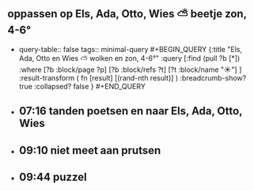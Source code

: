 ## oppassen op Els, Ada, Otto, Wies ⛅ beetje zon, 4-6°
- query-table:: false
  tags:: minimal-query 
  #+BEGIN_QUERY
  {:title "Els, Ada, Otto en Wies ⛅ wolken en zon, 4-6°"
   :query [:find (pull ?b [*])
     :where 
       [?b :block/page ?p]
       [?b :block/refs ?t]
       [?t :block/name "☀️"]
   ]
   :result-transform ( fn [result] [(rand-nth result)] )
  :breadcrumb-show? true
   :collapsed? false
  }
  #+END_QUERY
- ## 07:16 tanden poetsen en naar Els, Ada, Otto, Wies
- ## 09:10 niet meet aan prutsen
- ## 09:44 puzzel